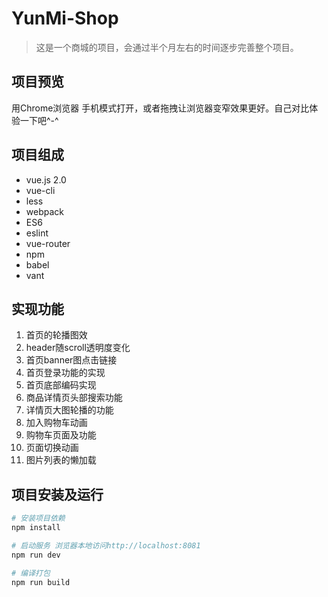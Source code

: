 # YunMi-Shop

> 这是一个商城的项目，会通过半个月左右的时间逐步完善整个项目。

## 项目预览

  用Chrome浏览器 手机模式打开，或者拖拽让浏览器变窄效果更好。自己对比体验一下吧^-^

## 项目组成

* vue.js 2.0
* vue-cli
* less
* webpack
* ES6
* eslint
* vue-router
* npm
* babel
* vant

## 实现功能

1. 首页的轮播图效
2. header随scroll透明度变化　　　　 
3. 首页banner图点击链接
4. 首页登录功能的实现
5. 首页底部编码实现　　　　　　　　
6. 商品详情页头部搜索功能
7. 详情页大图轮播的功能　　　　　　
8. 加入购物车动画
9. 购物车页面及功能　　　　　　　
10. 页面切换动画
11. 图片列表的懒加载

## 项目安装及运行

``` bash
# 安装项目依赖
npm install

# 启动服务 浏览器本地访问http://localhost:8081
npm run dev

# 编译打包
npm run build
```

